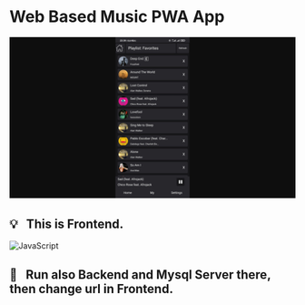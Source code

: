 # Web Based Music PWA App

<img src="https://raw.githubusercontent.com/vitasha10/web_music_app/master/home_screen.jpg"/>

## 💡 &nbsp; This is Frontend.

![JavaScript](https://img.shields.io/badge/javascript-%23323330.svg?style=flat&logo=javascript&logoColor=%23F7DF1E)&nbsp;

## 🌱 &nbsp; Run also Backend and Mysql Server there, then change url in Frontend.
